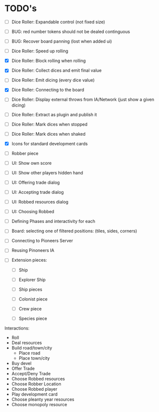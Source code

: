 # TODO's

- [ ] Dice Roller: Expandable control (not fixed size)
- [ ] BUG: red number tokens should not be dealed continguous
- [ ] BUG: Recover board panning (lost when added ui)
- [ ] Dice Roller: Speed up rolling
- [x] Dice Roller: Block rolling when rolling
- [x] Dice Roller: Collect dices and emit final value
- [ ] Dice Roller: Emit dicing (every dice value)
- [x] Dice Roller: Connecting to the board
- [ ] Dice Roller: Display external throws from IA/Network (just show a given dicing)
- [ ] Dice Roller: Extract as plugin and publish it
- [ ] Dice Roller: Mark dices when stopped
- [ ] Dice Roller: Mark dices when shaked

- [x] Icons for standard development cards
- [ ] Robber piece
- [ ] UI: Show own score
- [ ] UI: Show other players hidden hand
- [ ] UI: Offering trade dialog
- [ ] UI: Accepting trade dialog
- [ ] UI: Robbed resources dialog
- [ ] UI: Choosing Robbed 
- [ ] Defining Phases and interactivity for each
- [ ] Board: selecting one of filtered positions: (tiles, sides, corners)
- [ ] Connecting to Pioneers Server
- [ ] Reusing Pinoneers IA
- [ ] Extension pieces:
    - [ ] Ship
    - [ ] Explorer Ship
    - [ ] Ship pieces
    - [ ] Colonist piece
    - [ ] Crew piece
    - [ ] Species piece


Interactions:

- Roll
- Deal resources
- Build road/town/city
    - Place road
    - Place town/city
- Buy devel
- Offer Trade
- Accept/Deny Trade
- Choose Robbed resources
- Choose Robber Location
- Choose Robbed player
- Play development card
- Choose pleanty year resources
- Choose monopoly resource


